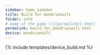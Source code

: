 ```yaml
---
sidebar: home_sidebar
title: Build for mondrianwifi
folder: info
# name of the page (/{{permalink}}.html)
permalink: build_for_mondrianwifi.html
device: mondrianwifi
---
```

{% include templates/device_build.md %}

